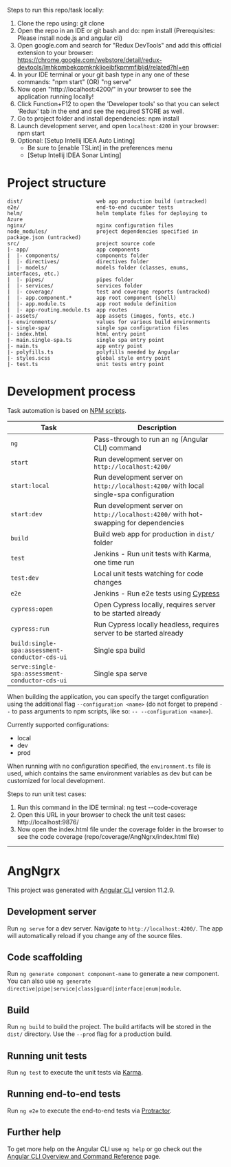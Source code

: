 Steps to run this repo/task locally:

1. Clone the repo using: git clone <URL>
2. Open the repo in an IDE or git bash and do: npm install   (Prerequisites: Please install node.js and angular cli)
3. Open google.com and search for "Redux DevTools" and add this official extension to your browser: https://chrome.google.com/webstore/detail/redux-devtools/lmhkpmbekcpmknklioeibfkpmmfibljd/related?hl=en
4. In your IDE terminal or your git bash type in any one of these commands: "npm start" (OR) "ng serve"
5. Now open "http://localhost:4200/" in your browser to see the application running locally!
6. Click Function+F12 to open the 'Developer tools' so that you can select 'Redux' tab in the end and see the required STORE as well. 
7. Go to project folder and install dependencies: npm install 
8. Launch development server, and open `localhost:4200` in your browser: npm start 
9. Optional: [Setup Intellij IDEA Auto Linting]
    - Be sure to [enable TSLint] in the preferences menu
    - [Setup Intellij IDEA Sonar Linting]

# Project structure

    dist/                        web app production build (untracked)
    e2e/                         end-to-end cucumber tests
    helm/                        helm template files for deploying to Azure
    nginx/                       nginx configuration files
    node_modules/                project dependencies specified in package.json (untracked)
    src/                         project source code
    |- app/                      app components
    |  |- components/            components folder
    |  |- directives/            directives folder
    |  |- models/                models folder (classes, enums, interfaces, etc.)
    |  |- pipes/                 pipes folder
    |  |- services/              services folder
    |  |- coverage/              test and coverage reports (untracked)
    |  |- app.component.*        app root component (shell)
    |  |- app.module.ts          app root module definition
    |  |- app-routing.module.ts  app routes
    |- assets/                   app assets (images, fonts, etc.)
    |- environments/             values for various build environments
    |- single-spa/               single spa configuration files
    |- index.html                html entry point
    |- main.single-spa.ts        single spa entry point
    |- main.ts                   app entry point
    |- polyfills.ts              polyfills needed by Angular
    |- styles.scss               global style entry point
    |- test.ts                   unit tests entry point

# Development process

Task automation is based on [NPM scripts](https://docs.npmjs.com/misc/scripts).

| Task                                | Description                                                                                          |
| ------------------------------------| -----------------------------------------------------------------------------------------------------|
| `ng`                                | Pass-through to run an `ng` (Angular CLI) command                                                    |
| `start`                             | Run development server on `http://localhost:4200/`                                                   |
| `start:local`                       | Run development server on `http://localhost:4200/` with local single-spa configuration               |
| `start:dev`                         | Run development server on `http://localhost:4200/` with hot-swapping for dependencies |
| `build`                             | Build web app for production in `dist/` folder                                                       |
| `test`                              | Jenkins - Run unit tests with Karma, one time run                                                    |
| `test:dev`                          | Local unit tests watching for code changes                                                           |
| `e2e`                               | Jenkins - Run e2e tests using [Cypress](https://docs.cypress.io/guides/overview/why-cypress)         |
| `cypress:open`                      | Open Cypress locally, requires server to be started already                                          |
| `cypress:run `                      | Run Cypress locally headless, requires server to be started already                                  |
| `build:single-spa:assessment-conductor-cds-ui` | Single spa build                                                                                     |
| `serve:single-spa:assessment-conductor-cds-ui` | Single spa serve                                                                                     |

When building the application, you can specify the target configuration using the additional flag
`--configuration <name>` (do not forget to prepend `--` to pass arguments to npm scripts, like so: `-- --configuration <name>`).

Currently supported configurations:
- local
- dev
- prod

When running with no configuration specified, the `environment.ts` file is used, which contains the same environment variables as
dev but can be customized for local development.

Steps to run unit test cases:

1. Run this command in the IDE terminal: ng test --code-coverage
2. Open this URL in your browser to check the unit test cases: http://localhost:9876/
3. Now open the index.html file under the coverage folder in the browser to see the code coverage (repo/coverage/AngNgrx/index.html file)


----------------------------------------------------------------------------------------------

# AngNgrx

This project was generated with [Angular CLI](https://github.com/angular/angular-cli) version 11.2.9.

## Development server

Run `ng serve` for a dev server. Navigate to `http://localhost:4200/`. The app will automatically reload if you change any of the source files.

## Code scaffolding

Run `ng generate component component-name` to generate a new component. You can also use `ng generate directive|pipe|service|class|guard|interface|enum|module`.

## Build

Run `ng build` to build the project. The build artifacts will be stored in the `dist/` directory. Use the `--prod` flag for a production build.

## Running unit tests

Run `ng test` to execute the unit tests via [Karma](https://karma-runner.github.io).

## Running end-to-end tests

Run `ng e2e` to execute the end-to-end tests via [Protractor](http://www.protractortest.org/).

## Further help

To get more help on the Angular CLI use `ng help` or go check out the [Angular CLI Overview and Command Reference](https://angular.io/cli) page.

